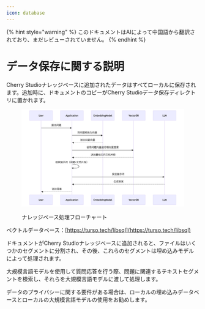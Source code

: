 ```yaml
---
icon: database
---
```


{% hint style="warning" %}
このドキュメントはAIによって中国語から翻訳されており、まだレビューされていません。
{% endhint %}

# データ保存に関する説明

Cherry Studioナレッジベースに追加されたデータはすべてローカルに保存されます。追加時に、ドキュメントのコピーがCherry Studioデータ保存ディレクトリに置かれます。

<figure><img src="../.gitbook/assets/mermaid-diagram-1739241680067.png" alt=""><figcaption><p>ナレッジベース処理フローチャート</p></figcaption></figure>

ベクトルデータベース：[https://turso.tech/libsql](https://turso.tech/libsql)

ドキュメントがCherry Studioナレッジベースに追加されると、ファイルはいくつかのセグメントに分割され、その後、これらのセグメントは埋め込みモデルによって処理されます。

大規模言語モデルを使用して質問応答を行う際、問題に関連するテキストセグメントを検索し、それらを大規模言語モデルに渡して処理します。

データのプライバシーに関する要件がある場合は、ローカルの埋め込みデータベースとローカルの大規模言語モデルの使用をお勧めします。